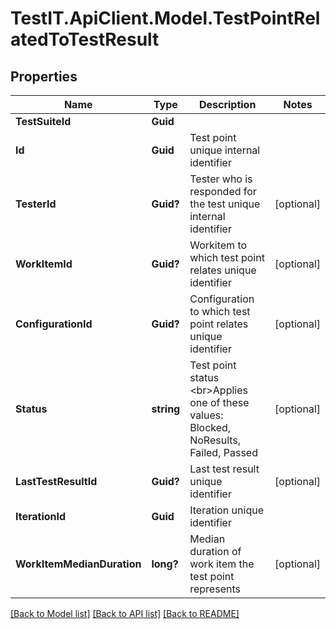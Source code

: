 # TestIT.ApiClient.Model.TestPointRelatedToTestResult

## Properties

Name | Type | Description | Notes
------------ | ------------- | ------------- | -------------
**TestSuiteId** | **Guid** |  | 
**Id** | **Guid** | Test point unique internal identifier | 
**TesterId** | **Guid?** | Tester who is responded for the test unique internal identifier | [optional] 
**WorkItemId** | **Guid?** | Workitem to which test point relates unique identifier | [optional] 
**ConfigurationId** | **Guid?** | Configuration to which test point relates unique identifier | [optional] 
**Status** | **string** | Test point status  &lt;br&gt;Applies one of these values: Blocked, NoResults, Failed, Passed | [optional] 
**LastTestResultId** | **Guid?** | Last test result unique identifier | [optional] 
**IterationId** | **Guid** | Iteration unique identifier | 
**WorkItemMedianDuration** | **long?** | Median duration of work item the test point represents | [optional] 

[[Back to Model list]](../README.md#documentation-for-models) [[Back to API list]](../README.md#documentation-for-api-endpoints) [[Back to README]](../README.md)

